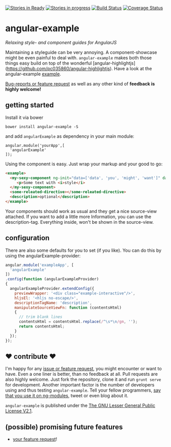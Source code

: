 [![Stories in Ready](https://badge.waffle.io/johannesjo/angular-example.svg?label=ready&title=Ready)](http://waffle.io/johannesjo/angular-example)
[![Stories in progress](https://badge.waffle.io/johannesjo/angular-example.svg?label=in%20progress&title=In%20Progress)](http://waffle.io/johannesjo/angular-example)
[![Build Status](https://travis-ci.org/johannesjo/angular-example.svg)](https://travis-ci.org/johannesjo/angular-example)
[![Coverage Status](https://coveralls.io/repos/johannesjo/angular-example/badge.svg?branch=master)](https://coveralls.io/r/johannesjo/angular-example?branch=master)

angular-example
===========

*Relaxing style- and component guides for AngularJS*

Maintaining a styleguide can be very annoying. A component-showcase might be even painful to deal with. ```angular-example``` makes both those things easy build on top of the wonderful [angular-highlightjs] (https://github.com/pc035860/angular-highlightjs). Have a look at the angular-example [example](http://johannesjo.github.io/angular-example/#demo).

[Bug-reports or feature request](https://github.com/johannesjo/angular-example/issues) as well as any other kind of **feedback is highly welcome!**

## getting started

Install it via bower
```
bower install angular-example -S
```
and add `angularExample` as dependency in your main module:
```
angular.module('yourApp',[
  'angularExample'
]);
```

Using the component is easy. Just wrap your markup and your good to go:

```html
<example>
  <my-sexy-component ng-init="data=['data', 'you', 'might', 'want']" data="data">
     <p>Some text with <i>style</i>
  </my-sexy-component>
  <some-releated-directive></some-releated-directive>
  <description>optional</description>
</example>

```
Your components should work as usual and they get a nice source-view attached. If you want to add a little more Information, you can use the description-tag. Everything inside, won't be shown in the source-view.

## configuration
There are also some defaults for you to set (if you like). You can do this by using the angularExample-provider:
```javascript
angular.module('exampleApp', [
  'angularExample'
])
.config(function (angularExampleProvider)
{
  angularExampleProvider.extendConfig({
    previewWrapper: '<div class="example-interactive"/>',
    hljsEl: '<hljs no-escape/>',
    descriptionTagName: 'description',
    manipulateSourceViewFn: function (contentsHtml)
    {
      // trim blank lines
      contentsHtml = contentsHtml.replace(/^\s*\n/gm, '');
      return contentsHtml;
    }
  });
});
```



## ❤ contribute ❤
I'm happy for any [issue or feature request](https://github.com/johannesjo/angular-example/issues), you might encounter or want to have. Even a one liner is better, than no feedback at all. Pull requests are also highly welcome. Just fork the repository, clone it and run `grunt serve` for development. Another important factor is the number of developers using and thus testing `angular-example`. Tell your fellow programmers, [say that you use it on ng-modules](http://ngmodules.org/modules/angular-example), tweet or even blog about it.

`angular-example` is published under the [The GNU Lesser General Public License V2.1](https://github.com/johannesjo/angular-example/blob/master/LICENSE).

## (possible) promising future features
* [your feature request](https://github.com/johannesjo/angular-example/issues)!
